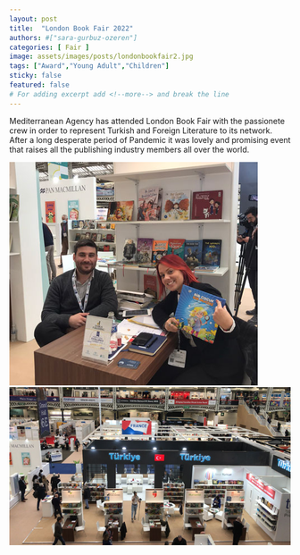 ```yaml
---
layout: post
title:  "London Book Fair 2022"
authors: #["sara-gurbuz-ozeren"]
categories: [ Fair ]
image: assets/images/posts/londonbookfair2.jpg
tags: ["Award","Young Adult","Children"]
sticky: false
featured: false
# For adding excerpt add <!--more--> and break the line
---
```


Mediterranean Agency has attended London Book Fair with the passionete crew in order to represent Turkish and Foreign Literature to its network. After a long desperate period of Pandemic it was lovely and promising event that raises all the publishing industry members all over the world.

![londonbookfair1](/assets/images/posts/london1.jpg)
![londonbookfair2](/assets/images/posts/london2.jpg)
